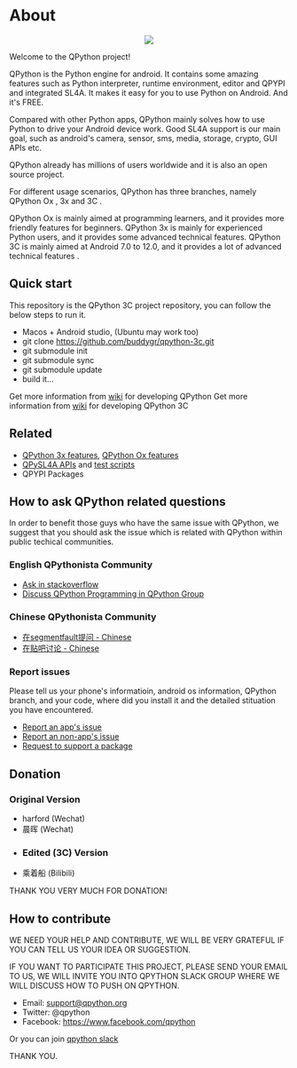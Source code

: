 # About


<p align="center"><a href="https://play.google.com/store/apps/details?id=org.qpython.qpy" target="_blank"><img src="https://lh3.googleusercontent.com/E2sU2Mca-geyscWogW2ZsQC3dY1Y46a3HU35NoHv0AIBvCgQn_ZRZ2MOeA5tg3YkWg=s360-rw"></a></p>

Welcome to the QPython project!

QPython is the Python engine for android. It contains some amazing features such as Python interpreter, runtime environment, editor and QPYPI and integrated SL4A. It makes it easy for you to use Python on Android. And it's FREE.

Compared with other Python apps, QPython mainly solves how to use Python to drive your Android device work. Good SL4A support is our main goal, such as android's camera, sensor, sms, media, storage, crypto, GUI APIs etc.

QPython already has millions of users worldwide and it is also an open source project.

For different usage scenarios, QPython has three branches, namely QPython Ox , 3x and 3C .

QPython Ox is mainly aimed at programming learners, and it provides more friendly features for beginners.
QPython 3x is mainly for experienced Python users, and it provides some advanced technical features.
QPython 3C is mainly aimed at Android 7.0 to 12.0, and it provides a lot of advanced technical features .

## Quick start

This repository is the QPython 3C project repository, you can follow the below steps to run it.

- Macos + Android studio, (Ubuntu may work too)
- git clone https://github.com/buddygr/qpython-3c.git
- git submodule init
- git submodule sync
- git submodule update
- build it...

Get more information from [wiki](https://github.com/qpython-android/qpython/wiki) for developing QPython
Get more information from [wiki](https://www.bilibili.com/read/readlist/rl321663) for developing QPython 3C

## Related 

- [QPython 3x features](https://github.com/qpython-android/qpython.org/blob/master/qpython-docs/source/en/qpython_3x_featues.rst), [QPython Ox features](https://github.com/qpython-android/qpython.org/blob/master/qpython-docs/source/en/qpython_ox_featues.rst)
- [QPySL4A APIs](https://github.com/qpython-android/qpysl4a/blob/master/doc/en/APIs.rst) and [test scripts](https://github.com/qpython-android/qpysl4a/issues/1)
- QPYPI Packages

## How to ask QPython related questions
In order to benefit those guys who have the same issue with QPython, we suggest that you should ask the issue which is related with QPython within public techical communities.


### English QPythonista Community

- [Ask in stackoverflow](https://stackoverflow.com/questions/tagged/qpython)
- [Discuss QPython Programming in QPython Group](https://www.facebook.com/groups/qpython/)

### Chinese QPythonista Community

- [在segmentfault提问 - Chinese](https://segmentfault.com/t/qpython)
- [在贴吧讨论 - Chinese](https://tieba.baidu.com/f?ie=utf-8&kw=qpython)

### Report issues

Please tell us your phone's informatioin, android os information, QPython branch, and your code, where did you install it and the detailed stituation you have encountered.

- [Report an app's issue](https://github.com/qpython-android/qpython/issues)
- [Report an non-app's issue](https://github.com/qpython-android/qpython.org/issues)
- [Request to support a package](https://github.com/qpython-android/qpypi/issues)

## Donation

### Original Version
- harford (Wechat)
- 晨晖 (Wechat)
- ### Edited (3C) Version
- 乘着船 (Bilibili)

THANK YOU VERY MUCH FOR DONATION!


## How to contribute
WE NEED YOUR HELP AND CONTRIBUTE, WE WILL BE VERY GRATEFUL IF YOU CAN TELL US YOUR IDEA OR SUGGESTION.

IF YOU WANT TO PARTICIPATE THIS PROJECT, PLEASE SEND YOUR EMAIL TO US, WE WILL INVITE YOU INTO QPYTHON SLACK GROUP WHERE WE WILL DISCUSS HOW TO PUSH ON QPYTHON.

- Email: support@qpython.org
- Twitter: @qpython
- Facebook: https://www.facebook.com/qpython

Or you can join [qpython slack](https://join.slack.com/t/qpython/shared_invite/enQtOTI1MDY1NzM4NjU2LTljZDI3MjI0ZmZmNzIwNzAwMTU2ZDIyNGRjMTJiOTQ4MzgzY2Y3NDU5YzJjNTQ5MmM4Nzk2MGI4YWZmY2VhOTU)

THANK YOU.
